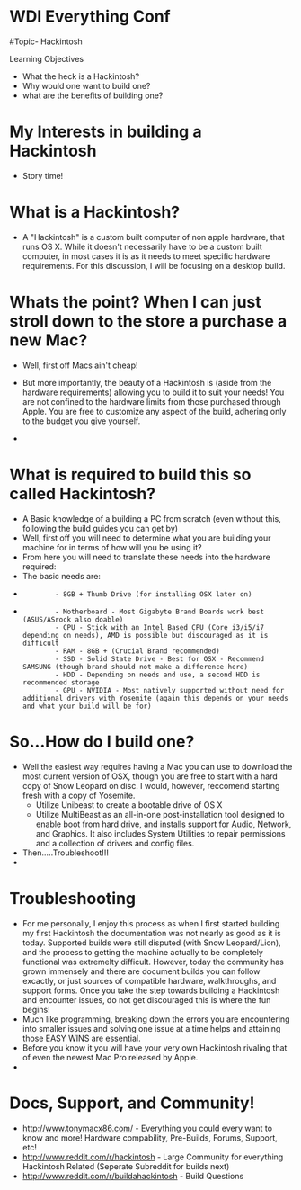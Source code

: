 # WDI Everything Conf 

#Topic- Hackintosh

Learning Objectives

- What the heck is a Hackintosh?
- Why would one want to build one?
- what are the benefits of building one?

# My Interests in building a Hackintosh
- Story time!

# What is a Hackintosh?
- A "Hackintosh" is a custom built computer of non apple hardware, that runs OS X. While it doesn't necessarily have to be a
custom built computer, in most cases it is as it needs to meet specific hardware requirements. For this discussion, I will be focusing on a desktop build. 

# Whats the point? When I can just stroll down to the store a purchase a new Mac? 
- Well, first off Macs ain't cheap! 
- But more importantly, the beauty of a Hackintosh is (aside from the hardware requirements) allowing you to build it to suit your needs! You are not confined to the hardware limits from those purchased through Apple. You are free to customize any aspect of the build, adhering only to the budget you give yourself. 

- 
# What is required to build this so called Hackintosh?
- A Basic knowledge of a building a PC from scratch (even without this, following the build guides you can get by) 
- Well, first off you will need to determine what you are building your machine for in terms of how will you be using it?
- From here you will need to translate these needs into the hardware required: 
- The basic needs are:
-             - 8GB + Thumb Drive (for installing OSX later on)
-             - Motherboard - Most Gigabyte Brand Boards work best (ASUS/ASrock also doable) 
              - CPU - Stick with an Intel Based CPU (Core i3/i5/i7 depending on needs), AMD is possible but discouraged as it is difficult
              - RAM - 8GB + (Crucial Brand recommended) 
              - SSD - Solid State Drive - Best for OSX - Recommend SAMSUNG (though brand should not make a difference here) 
              - HDD - Depending on needs and use, a second HDD is recommended storage
              - GPU - NVIDIA - Most natively supported without need for additional drivers with Yosemite (again this depends on your needs and what your build will be for) 


# So...How do I build one? 
- Well the easiest way requires having a Mac you can use to download the most current version of OSX, though you are free to start with a hard copy of Snow Leopard on disc. I would, however, reccomend starting fresh with a copy of Yosemite.
  - Utilize Unibeast to create a bootable drive of OS X
  - Utilize MultiBeast as an all-in-one post-installation tool designed to enable boot from hard drive, and installs support for Audio, Network, and Graphics. It also includes System Utilities to repair permissions and a collection of drivers and config files.
- Then.....Troubleshoot!!!
- 
# Troubleshooting
- For me personally, I enjoy this process as when I first started building my first Hackintosh the documentation was not nearly as good as it is today. Supported builds were still disputed (with Snow Leopard/Lion), and the process to getting the machine actually to be completely functional was extremelty difficult. However, today the community has grown immensely and there are document builds you can follow excactly, or just sources of compatible hardware, walkthroughs, and support forms. Once you take the step towards building a Hackintosh and encounter issues, do not get discouraged this is where the fun begins! 
- Much like programming, breaking down the errors you are encountering into smaller issues and solving one issue at a time helps and attaining those EASY WINS are essential. 
- Before you know it you will have your very own Hackintosh rivaling that of even the newest Mac Pro released by Apple. 
- 
# Docs, Support, and Community!
- http://www.tonymacx86.com/ - Everything you could every want to know and more! Hardware compability, Pre-Builds, Forums, Support, etc! 
- http://www.reddit.com/r/hackintosh - Large Community for everything Hackintosh Related (Seperate Subreddit for builds next)
- http://www.reddit.com/r/buildahackintosh - Build Questions 
